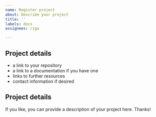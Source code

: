 ```yaml
---
name: Register project
about: Describe your project
title: ''
labels: docs
assignees: riga

---
```


## Project details

- a link to your repository
- a link to a documentation if you have one
- links to further resources
- contact information if desired


## Project details

If you like, you can provide a description of your project here.
Thanks!
